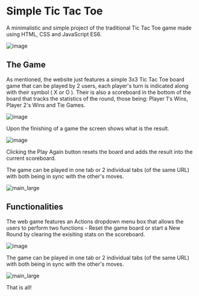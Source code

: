 # Simple Tic Tac Toe
A minimalistic and simple project of the traditional Tic Tac Toe game made using HTML, CSS and JavaScript ES6.

![image](https://github.com/kabbylone/Simple-TicTacToe/assets/90781243/64d2cc62-e0a4-483f-ac05-6f67b7aa55f6)

## The Game

As mentioned, the website just features a simple 3x3 Tic Tac Toe board game that can be played by 2 users, each player's turn is indicated along with their symbol ( X or O ).
Their is also a scoreboard in the bottom of the board that tracks the statistics of the round, those being: Player 1's Wins, Player 2's Wins and Tie Games.

![image](https://github.com/kabbylone/Simple-TicTacToe/assets/90781243/147a7386-32c1-48f5-94bb-912d0c436066)

Upon the finishing of a game the screen shows what is the result.

![image](https://github.com/kabbylone/Simple-TicTacToe/assets/90781243/509ddf8e-74d5-4b7a-9f7e-6b7537c078c3)

Clicking the Play Again button resets the board and adds the result into the current scoreboard.

The game can be played in one tab or 2 individual tabs (of the same URL) with both being in sync with the other's moves.

![main_large](https://github.com/kabbylone/Simple-TicTacToe/assets/90781243/996c0687-0720-4464-8680-36b03be76d09)

## Functionalities

The web game features an Actions dropdown menu box that allows the users to perform two functions - Reset the game board or start a New Round by clearing the exisiting stats on the scoreboard.

![image](https://github.com/kabbylone/Simple-TicTacToe/assets/90781243/c0512a0b-c3cd-4c17-94b1-060078cbe761)

The game can be played in one tab or 2 individual tabs (of the same URL) with both being in sync with the other's moves.

![main_large](https://github.com/kabbylone/Simple-TicTacToe/assets/90781243/996c0687-0720-4464-8680-36b03be76d09)

That is all!
